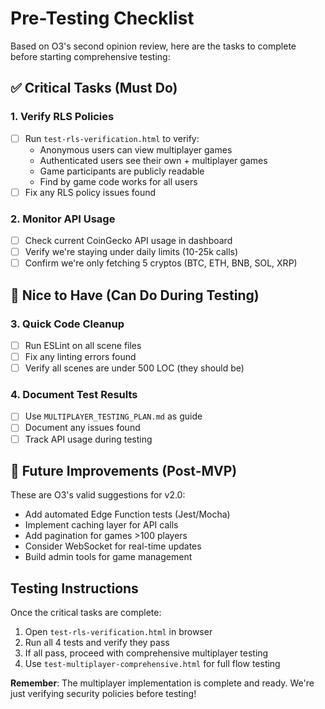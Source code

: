 # Pre-Testing Checklist

Based on O3's second opinion review, here are the tasks to complete before starting comprehensive testing:

## ✅ Critical Tasks (Must Do)

### 1. Verify RLS Policies
- [ ] Run `test-rls-verification.html` to verify:
  - Anonymous users can view multiplayer games
  - Authenticated users see their own + multiplayer games
  - Game participants are publicly readable
  - Find by game code works for all users
- [ ] Fix any RLS policy issues found

### 2. Monitor API Usage
- [ ] Check current CoinGecko API usage in dashboard
- [ ] Verify we're staying under daily limits (10-25k calls)
- [ ] Confirm we're only fetching 5 cryptos (BTC, ETH, BNB, SOL, XRP)

## 📝 Nice to Have (Can Do During Testing)

### 3. Quick Code Cleanup
- [ ] Run ESLint on all scene files
- [ ] Fix any linting errors found
- [ ] Verify all scenes are under 500 LOC (they should be)

### 4. Document Test Results
- [ ] Use `MULTIPLAYER_TESTING_PLAN.md` as guide
- [ ] Document any issues found
- [ ] Track API usage during testing

## 🚀 Future Improvements (Post-MVP)

These are O3's valid suggestions for v2.0:
- Add automated Edge Function tests (Jest/Mocha)
- Implement caching layer for API calls
- Add pagination for games >100 players
- Consider WebSocket for real-time updates
- Build admin tools for game management

## Testing Instructions

Once the critical tasks are complete:

1. Open `test-rls-verification.html` in browser
2. Run all 4 tests and verify they pass
3. If all pass, proceed with comprehensive multiplayer testing
4. Use `test-multiplayer-comprehensive.html` for full flow testing

**Remember**: The multiplayer implementation is complete and ready. We're just verifying security policies before testing! 
